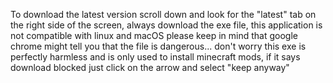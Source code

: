 To download the latest version scroll down and look for the "latest" tab on the right side of the screen, always download the exe file, 
this application is not compatible with linux and macOS
please keep in mind that google chrome might tell you that the file is dangerous... don't worry this exe is perfectly harmless and is only used to install
minecraft mods, if it says download blocked just click on the arrow and select "keep anyway"
